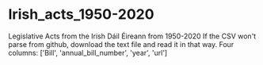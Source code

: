 # Irish_acts_1950-2020
Legislative Acts from the Irish Dáil Éireann from 1950-2020
If the CSV won't parse from github, download the text file and read it in that way. 
Four columns: ['Bill', 'annual_bill_number', 'year', 'url'] 
